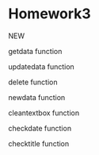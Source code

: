 # Homework3

NEW

getdata function

updatedata function

delete function

newdata function

cleantextbox function

checkdate function

checktitle function

